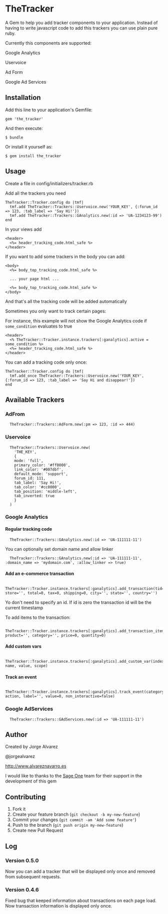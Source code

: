 # TheTracker

A Gem to help you add tracker components to your application.  Instead of having to write javascript code to add this trackers you can use plain pure ruby.

Currently this components are supported:

  Google Analytics

  Uservoice

  Ad Form

  Google Ad Services

## Installation

Add this line to your application's Gemfile:

    gem 'the_tracker'

And then execute:

    $ bundle

Or install it yourself as:

    $ gem install the_tracker

## Usage

Create a file in config/initializers/tracker.rb

Add all the trackers you need

    TheTracker::Tracker.config do |tmf|
      tmf.add TheTracker::Trackers::Uservoice.new('YOUR_KEY', {:forum_id => 123, :tab_label => 'Say Hi!'})
      tmf.add TheTracker::Trackers::GAnalytics.new(:id => 'UA-1234123-99')
    end

In your views add

    <header>
      <%= header_tracking_code.html_safe %>
    </header>

If you want to add some trackers in the body you can add:

    <body>
      <%= body_top_tracking_code.html_safe %>

      ... your page html ...

      <%= body_top_tracking_code.html_safe %>
    </body>

And that's all the tracking code will be added automatically

Sometimes you only want to track certain pages:

For instance, this example will not show the Google Analytics code if `some_condition` evaluates to true

    <header>
      <% TheTracker::Tracker.instance.trackers[:ganalytics].active = some_condition %>
      <%= header_tracking_code.html_safe %>
    </header>

You can add a tracking code only once:

    TheTracker::Tracker.config do |tmf|
      tmf.add_once TheTracker::Trackers::Uservoice.new('YOUR_KEY', {:forum_id => 123, :tab_label => 'Say Hi and disappear!'})
    end


## Available Trackers

### AdFrom

      TheTracker::Trackers::AdForm.new(:pm => 123, :id => 444)

### Uservoice

      TheTracker::Trackers::Uservoice.new(
        'THE_KEY',
        {
        mode: 'full',
        primary_color: '#ff0000',
        link_color: '#007dbf',
        default_mode: 'support',
        forum_id: 111,
        tab_label: 'Say Hi!',
        tab_color: '#cc0000',
        tab_position: 'middle-left',
        tab_inverted: true
        }
      )

### Google Analytics

#### Regular tracking code
      TheTracker::Trackers::GAnalytics.new(:id => 'UA-111111-11')

You can optionally set domain name and allow linker

      TheTracker::Trackers::GAnalytics.new(:id => 'UA-111111-11', :domain_name => 'mydomain.com', :allow_linker => true)

#### Add an e-commerce transaction
      TheTracker::Tracker.instance.trackers[:ganalytics].add_transaction(tid=0, store='', total=0, tax=0, shipping=0, city='', state='', country='')

Yo don't need to specify an id.  If id is zero the transaction id will be the current timestamp

To add items to the transaction:

      TheTracker::Tracker.instance.trackers[:ganalytics].add_transaction_item(sku='', product='', category='', price=0, quantity=0)

#### Add custom vars

      TheTracker::Tracker.instance.trackers[:ganalytics].add_custom_var(index, name, value, scope)

#### Track an event

      TheTracker::Tracker.instance.trackers[:ganalytics].track_event(category, action, label='', value=0, non_interactive=false)

### Google AdServices

      TheTracker::Trackers::GAdServices.new(:id => 'UA-111111-11')

## Author

 Created by Jorge Alvarez

 @jorgealvarez

 http://www.alvareznavarro.es

 I would like to thanks to the [Sage One](http://www.sageone.es) team for their support in the development of this gem

## Contributing

1. Fork it
2. Create your feature branch (`git checkout -b my-new-feature`)
3. Commit your changes (`git commit -am 'Add some feature'`)
4. Push to the branch (`git push origin my-new-feature`)
5. Create new Pull Request

## Log

### Version 0.5.0

Now you can add a tracker that will be displayed only once and removed from subsequent requests.

### Version 0.4.6

Fixed bug that keeped information about transactions on each page load.  Now transaction information is displayed only once.
